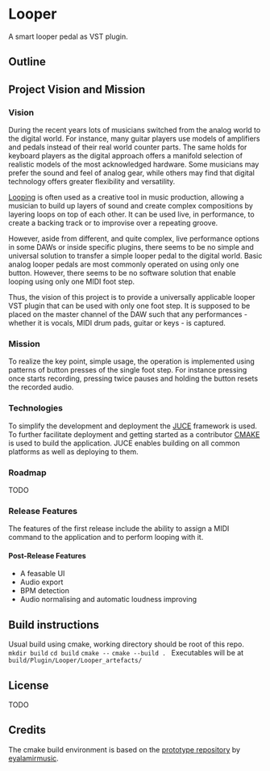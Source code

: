 # Looper
A smart looper pedal as VST plugin.

## Outline

## Project Vision and Mission
### Vision

During the recent years lots of musicians switched from the analog world to the digital world.
For instance, many guitar players use models of amplifiers and pedals instead of their
real world counter parts. The same holds for keyboard players as the digital approach offers a manifold selection of realistic models of the most acknowledged hardware. Some musicians may prefer the sound and feel of analog gear, while others may find that digital technology offers greater flexibility and versatility.

[Looping](https://youtu.be/oc0yCiCvy6Y?t=144) is often used as a creative tool in music production, allowing a musician to build up layers of sound and create complex compositions by layering loops on top of each other. It can be used live, in performance, to create a backing track or to improvise over a repeating groove.

However, aside from different, and quite complex, live performance options in some DAWs or inside specific plugins, there seems to be no simple and universal solution to transfer a simple looper pedal to the digital world. Basic analog looper pedals are most commonly operated on using only one button. However, there seems to be no software solution that enable looping using only one MIDI foot step.

Thus, the vision of this project is to provide a universally applicable looper VST plugin that can be
used with only one foot step. It is supposed to be placed on the master channel of the DAW such that any performances - whether it is vocals, MIDI drum pads, guitar or keys - is captured.

### Mission
To realize the key point, simple usage, the operation is implemented using patterns of button presses of the single foot step. For instance pressing once starts recording, pressing twice pauses and holding the button resets the recorded audio. 

### Technologies
To simplify the development and deployment the [JUCE](https://juce.com/) framework is used.
To further facilitate deployment and getting started as a contributor [CMAKE](https://cmake.org/) is used to build the application. JUCE enables building on all common platforms as well as deploying to them.

### Roadmap
TODO

### Release Features
The features of the first release include the ability to assign a MIDI command to the application and to perform looping with it.
#### Post-Release Features
- A feasable UI
- Audio export
- BPM detection
- Audio normalising and automatic loudness improving

## Build instructions
Usual build using cmake, working directory should be root of this repo.
`mkdir build`
`cd build`
`cmake --`
`cmake --build . `
Executables will be at `build/Plugin/Looper/Looper_artefacts/`

## License
TODO

## Credits
The cmake build environment is based on the [prototype repository](https://github.com/eyalamirmusic/JUCECmakeRepoPrototype) by [eyalamirmusic](https://github.com/eyalamirmusic/JUCECmakeRepoPrototype/commits?author=eyalamirmusic).
